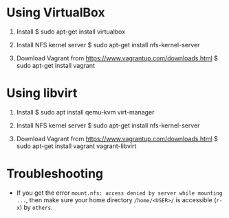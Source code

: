 # Using VirtualBox

1. Install
$ sudo apt-get install virtualbox

2. Install NFS kernel server
$ sudo apt-get install nfs-kernel-server

3. Download Vagrant from https://www.vagrantup.com/downloads.html
$ sudo apt-get install vagrant

# Using libvirt

1. Install
$ sudo apt install qemu-kvm virt-manager

2. Install NFS kernel server
$ sudo apt-get install nfs-kernel-server

3. Download Vagrant from https://www.vagrantup.com/downloads.html
$ sudo apt-get install vagrant vagrant-libvirt

# Troubleshooting

- If you get the error `mount.nfs: access denied by server while mounting ...`,
  then make sure your home directory `/home/<USER>/` is accessible (`r-x`)
  by `others`.
